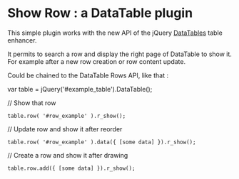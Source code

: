 Show Row : a DataTable plugin
==================

This simple plugin works with the new API of the jQuery [DataTables](http://datatables.net) table enhancer.

It permits to search a row and display the right page of DataTable to show it. For example after a new row creation or row content update.

Could be chained to the DataTable Rows API, like that : 

var table = jQuery('#example_table').DataTable();

// Show that row
    
    table.row( '#row_example' ).r_show();

// Update row and show it after reorder
    
    table.row( '#row_example' ).data({ [some data] }).r_show();

// Create a row and show it after drawing
    
    table.row.add({ [some data] }).r_show();